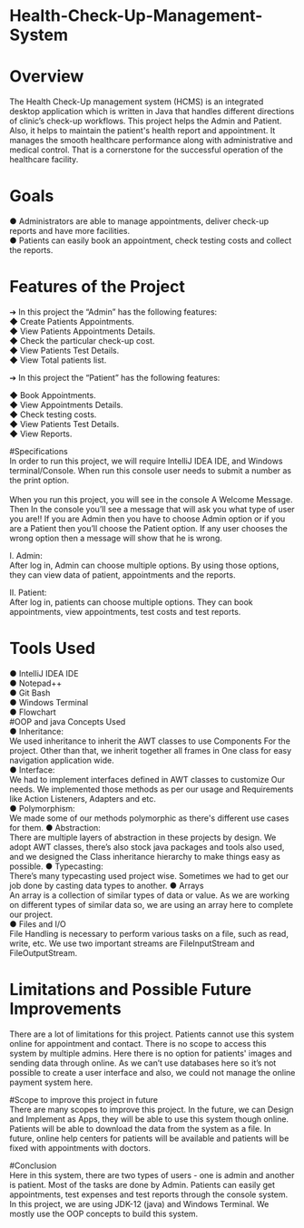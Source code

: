 # Health-Check-Up-Management-System

# Overview
The Health Check-Up management system (HCMS) is an integrated desktop application which is written in Java that handles different directions of clinic’s check-up workflows.
This project helps the Admin and Patient. Also, it helps to maintain the patient's health report and appointment. 
 It manages the smooth healthcare performance along with administrative and medical control. That is a cornerstone for the successful operation of the healthcare facility.

# Goals 
●	Administrators are able to manage appointments, deliver check-up reports and have more facilities. <br>
●	Patients can easily book an appointment, check testing costs and collect the reports. <br>

# Features of the Project 

➔	In this project the “Admin” has the following features: <br>
◆	Create Patients Appointments. <br>
◆	View Patients Appointments Details. <br>
◆	Check the particular check-up cost. <br>
◆	View Patients Test Details. <br>
◆	View Total patients list. <br>

➔	In this project the “Patient” has the following features: <br>

◆	Book Appointments. <br>
◆	View Appointments Details. <br>
◆	Check testing costs. <br>
◆	View Patients Test Details. <br>
◆	 View Reports. <br>

#Specifications <br>
In order to run this project, we will require IntelliJ IDEA IDE, and Windows terminal/Console. When run this console user needs to submit a number as the print option. <br>  
When you run this project, you will see in the console A Welcome Message. Then In the console you’ll see a message that will ask you what type of user you are!! If you are Admin then you have to choose Admin option or if you are a Patient then you’ll choose the Patient option. If any user chooses the wrong option then a message will show that he is wrong.

I.	Admin: <br>
After log in, Admin can choose multiple options. By using those options, they can view data of patient, appointments and the reports.

II.	Patient: <br>
After log in, patients can choose multiple options. They can book appointments, view appointments, test costs and test reports.

# Tools Used <br>
●	IntelliJ IDEA IDE <br>
●	Notepad++  <br> 
●	Git Bash  <br>
●	Windows Terminal  <br>
●	Flowchart  <br>
#OOP and java Concepts Used   <br>
●	Inheritance:  <br>
We used inheritance to inherit the AWT classes to use Components For the project. Other than that, we inherit together all frames in One class for easy navigation application wide. <br>
●	 Interface: <br>
We had to implement interfaces defined in AWT classes to customize Our needs. We implemented those methods as per our usage and Requirements like Action Listeners, Adapters and etc. <br>
●	Polymorphism:<br>
We made some of our methods polymorphic as there's different use cases for them.
●	Abstraction:<br>
There are multiple layers of abstraction in these projects by design. We adopt AWT classes, there’s also stock java packages and tools also used, and we designed the Class inheritance hierarchy to make things easy as possible.
●	 Typecasting:<br>
There’s many typecasting used project wise. Sometimes we had to get our job done by casting data types to another.
●	Arrays <br>
  An array is a collection of similar types of data or value. As we are working on different types of similar data so, we are using an array here to complete our project. <br>
●	Files and I/O <br>
File Handling is necessary to perform various tasks on a file, such as read, write, etc. We use two important streams are FileInputStream and FileOutputStream.  <br>

# Limitations and Possible Future Improvements  <br>
There are a lot of limitations for this project. Patients cannot use this system online for appointment and contact. There is no scope to access this system by multiple admins. Here there is no option for patients' images and sending data through online. As we can’t use databases here so it’s not possible to create a user interface and also, we could not manage the online payment system here.

#Scope to improve this project in future <br>
There are many scopes to improve this project. In the future, we can Design and Implement as Apps, they will be able to use this system though online. Patients will be able to download the data from the system as a file. In future, online help centers for patients will be available and patients will be fixed with appointments with doctors.

#Conclusion <br>
Here in this system, there are two types of users - one is admin and another is patient. Most of the tasks are done by Admin. Patients can easily get appointments, test expenses and test reports through the console system.  
In this project, we are using JDK-12 (java) and Windows Terminal. We mostly use the OOP concepts to build this system.


